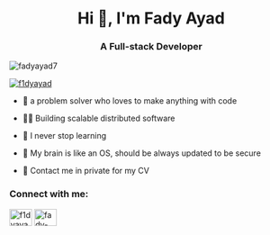 <h1 align="center">Hi 👋, I'm Fady Ayad</h1>
<h3 align="center">A Full-stack Developer</h3>

<p align="left"> <img src="https://komarev.com/ghpvc/?username=fadyayad7&label=Profile%20views&color=0e75b6&style=flat" alt="fadyayad7" /> </p>

<p align="left"> <a href="https://twitter.com/f1dyayad" target="blank"><img src="https://img.shields.io/twitter/follow/f1dyayad?logo=twitter&style=for-the-badge" alt="f1dyayad" /></a> </p>


- 🌱 a problem solver who loves to make anything with code

- 👨‍💻 Building scalable distributed software

- 📝 I never stop learning

- 🧠 My brain is like an OS, should be always updated to be secure

- 📄 Contact me in private for my CV

<h3 align="left">Connect with me:</h3>
<p align="left">
<a href="https://twitter.com/f1dyayad" target="blank"><img align="center" src="https://raw.githubusercontent.com/rahuldkjain/github-profile-readme-generator/master/src/images/icons/Social/twitter.svg" alt="f1dyayad" height="30" width="40" /></a>
<a href="https://linkedin.com/in/fady-ayad-84b2211b4" target="blank"><img align="center" src="https://raw.githubusercontent.com/rahuldkjain/github-profile-readme-generator/master/src/images/icons/Social/linked-in-alt.svg" alt="fady-ayad-84b2211b4" height="30" width="40" /></a>
</p>
